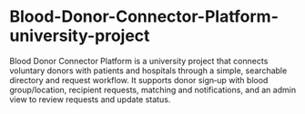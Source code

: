 # Blood-Donor-Connector-Platform-university-project

Blood Donor Connector Platform is a university project that connects voluntary donors with patients and hospitals through a simple, searchable directory and request workflow. It supports donor sign‑up with blood group/location, recipient requests, matching and notifications, and an admin view to review requests and update status.
